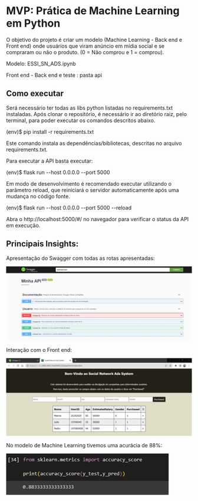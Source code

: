 # MVP: Prática de Machine Learning em Python 

O objetivo do projeto é criar um modelo (Machine Learning - Back end e Front end) onde usuários que viram anúncio em mídia social e se compraram ou não o produto. (0 = Não comprou e 1 = comprou).

Modelo: ESSI_SN_ADS.ipynb

Front end - Back end e teste : pasta api

## Como executar

Será necessário ter todas as libs python listadas no requirements.txt instaladas. Após clonar o repositório, é necessário ir ao diretório raiz, pelo terminal, para poder executar os comandos descritos abaixo.

(env)$ pip install -r requirements.txt

Este comando instala as dependências/bibliotecas, descritas no arquivo requirements.txt.

Para executar a API basta executar:

(env)$ flask run --host 0.0.0.0 --port 5000

Em modo de desenvolvimento é recomendado executar utilizando o parâmetro reload, que reiniciará o servidor automaticamente após uma mudança no código fonte.

(env)$ flask run --host 0.0.0.0 --port 5000 --reload

Abra o http://localhost:5000/#/ no navegador para verificar o status da API em execução.

## Principais Insights:

Apresentação do Swagger com todas as rotas apresentadas:

![API](img/api_swagger.jpg)

Interação com o Front end:

![API](img/front_api.jpg)

No modelo de Machine Learning tivemos uma acurácia de 88%:

![API](img/acuracia.jpg)
